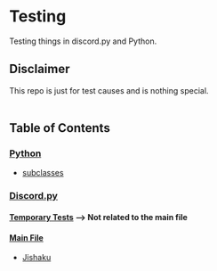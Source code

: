 # Testing
Testing things in discord.py and Python.

## Disclaimer
This repo is just for test causes and is nothing special.<br/><br/>

## Table of Contents
### [Python](https://github.com/Puncher1/Testing/tree/main/Python)
* [subclasses](https://github.com/Puncher1/Testing/blob/main/Python/subclasses.py)

### [Discord.py](https://github.com/Puncher1/Testing/tree/main/Discord.py)
#### [Temporary Tests](https://github.com/Puncher1/Testing/blob/main/Discord.py/temp_test.py) --> Not related to the main file
#### [Main File](https://github.com/Puncher1/Testing/blob/main/Discord.py/main.py)
* [Jishaku](https://github.com/Puncher1/Testing/blob/main/Discord.py/jishaku_.py)

